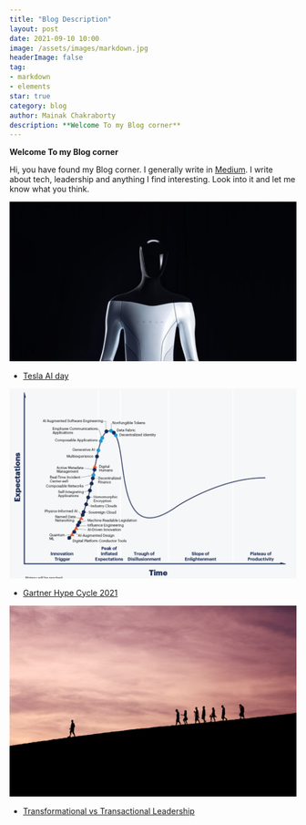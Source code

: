 ```yaml
---
title: "Blog Description"
layout: post
date: 2021-09-10 10:00
image: /assets/images/markdown.jpg
headerImage: false
tag:
- markdown
- elements
star: true
category: blog
author: Mainak Chakraborty
description: **Welcome To my Blog corner**
---
```














**Welcome To my Blog corner**


Hi, you have found my Blog corner. I generally write in [Medium](https://medium.com/). 
I write about tech, leadership and anything I find interesting. Look into it and let me know what you think.



![Tesla AI day](https://github.com/Mainak1792/Mainak1792.github.io/blob/main/assets/Tesla_Ai.PNG)
- [Tesla AI day](https://mainak1996.medium.com/what-i-learned-from-tesla-ai-day-19c5e32c825a)

![Gartner Hype Cycle](https://github.com/Mainak1792/Mainak1792.github.io/blob/main/assets/gartner.PNG)
- [Gartner Hype Cycle 2021](https://mainak1996.medium.com/the-gartner-hype-cycle-for-emerging-technology-2021-and-what-it-means-for-us-e4a4455dab07)


![Leadership](https://github.com/Mainak1792/Mainak1792.github.io/blob/main/assets/jehyun-sung-6U5AEmQIajg-unsplash.jpg)
- [Transformational vs Transactional Leadership](https://mainak1996.medium.com/transformational-vs-transactional-leadership-79a198e0d092)
